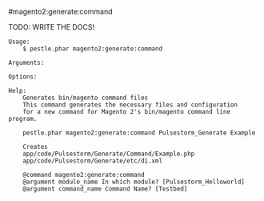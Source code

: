 #magento2:generate:command

TODO: WRITE THE DOCS!
    
    Usage: 
        $ pestle.phar magento2:generate:command
    
    Arguments:
    
    Options:
    
    Help:
        Generates bin/magento command files
        This command generates the necessary files and configuration
        for a new command for Magento 2's bin/magento command line program.
        
        pestle.phar magento2:generate:command Pulsestorm_Generate Example
        
        Creates
        app/code/Pulsestorm/Generate/Command/Example.php
        app/code/Pulsestorm/Generate/etc/di.xml
        
        @command magento2:generate:command
        @argument module_name In which module? [Pulsestorm_Helloworld]
        @argument command_name Command Name? [Testbed]
    
    
    